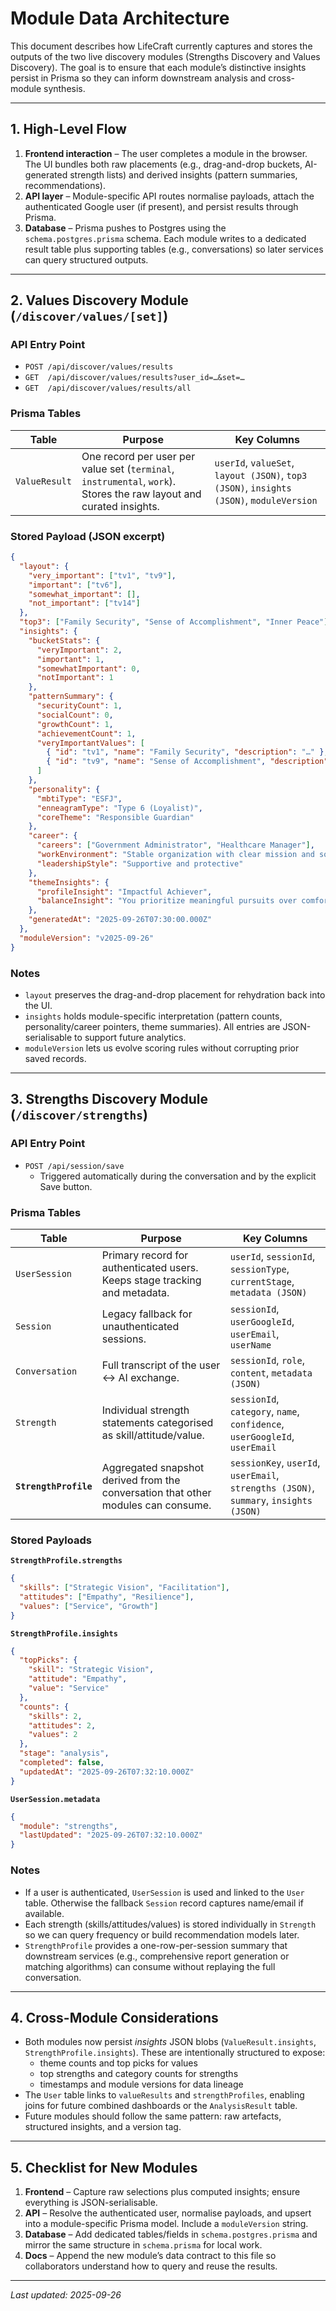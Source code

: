 # Module Data Architecture

This document describes how LifeCraft currently captures and stores the outputs of the two live discovery modules (Strengths Discovery and Values Discovery). The goal is to ensure that each module’s distinctive insights persist in Prisma so they can inform downstream analysis and cross-module synthesis.

---

## 1. High-Level Flow

1. **Frontend interaction** – The user completes a module in the browser. The UI bundles both raw placements (e.g., drag-and-drop buckets, AI-generated strength lists) and derived insights (pattern summaries, recommendations).
2. **API layer** – Module-specific API routes normalise payloads, attach the authenticated Google user (if present), and persist results through Prisma.
3. **Database** – Prisma pushes to Postgres using the `schema.postgres.prisma` schema. Each module writes to a dedicated result table plus supporting tables (e.g., conversations) so later services can query structured outputs.

---

## 2. Values Discovery Module (`/discover/values/[set]`)

### API Entry Point
- `POST /api/discover/values/results`
- `GET  /api/discover/values/results?user_id=…&set=…`
- `GET  /api/discover/values/results/all`

### Prisma Tables
| Table | Purpose | Key Columns |
|-------|---------|-------------|
| `ValueResult` | One record per user per value set (`terminal`, `instrumental`, `work`). Stores the raw layout and curated insights. | `userId`, `valueSet`, `layout (JSON)`, `top3 (JSON)`, `insights (JSON)`, `moduleVersion` |

### Stored Payload (JSON excerpt)
```json
{
  "layout": {
    "very_important": ["tv1", "tv9"],
    "important": ["tv6"],
    "somewhat_important": [],
    "not_important": ["tv14"]
  },
  "top3": ["Family Security", "Sense of Accomplishment", "Inner Peace"],
  "insights": {
    "bucketStats": {
      "veryImportant": 2,
      "important": 1,
      "somewhatImportant": 0,
      "notImportant": 1
    },
    "patternSummary": {
      "securityCount": 1,
      "socialCount": 0,
      "growthCount": 1,
      "achievementCount": 1,
      "veryImportantValues": [
        { "id": "tv1", "name": "Family Security", "description": "…" },
        { "id": "tv9", "name": "Sense of Accomplishment", "description": "…" }
      ]
    },
    "personality": {
      "mbtiType": "ESFJ",
      "enneagramType": "Type 6 (Loyalist)",
      "coreTheme": "Responsible Guardian"
    },
    "career": {
      "careers": ["Government Administrator", "Healthcare Manager"],
      "workEnvironment": "Stable organization with clear mission and social impact",
      "leadershipStyle": "Supportive and protective"
    },
    "themeInsights": {
      "profileInsight": "Impactful Achiever",
      "balanceInsight": "You prioritize meaningful pursuits over comfort."
    },
    "generatedAt": "2025-09-26T07:30:00.000Z"
  },
  "moduleVersion": "v2025-09-26"
}
```

### Notes
- `layout` preserves the drag-and-drop placement for rehydration back into the UI.
- `insights` holds module-specific interpretation (pattern counts, personality/career pointers, theme summaries). All entries are JSON-serialisable to support future analytics.
- `moduleVersion` lets us evolve scoring rules without corrupting prior saved records.

---

## 3. Strengths Discovery Module (`/discover/strengths`)

### API Entry Point
- `POST /api/session/save`
  - Triggered automatically during the conversation and by the explicit Save button.

### Prisma Tables
| Table | Purpose | Key Columns |
|-------|---------|-------------|
| `UserSession` | Primary record for authenticated users. Keeps stage tracking and metadata. | `userId`, `sessionId`, `sessionType`, `currentStage`, `metadata (JSON)` |
| `Session` | Legacy fallback for unauthenticated sessions. | `sessionId`, `userGoogleId`, `userEmail`, `userName` |
| `Conversation` | Full transcript of the user ↔ AI exchange. | `sessionId`, `role`, `content`, `metadata (JSON)` |
| `Strength` | Individual strength statements categorised as skill/attitude/value. | `sessionId`, `category`, `name`, `confidence`, `userGoogleId`, `userEmail` |
| **`StrengthProfile`** | Aggregated snapshot derived from the conversation that other modules can consume. | `sessionKey`, `userId`, `userEmail`, `strengths (JSON)`, `summary`, `insights (JSON)` |

### Stored Payloads
**`StrengthProfile.strengths`**
```json
{
  "skills": ["Strategic Vision", "Facilitation"],
  "attitudes": ["Empathy", "Resilience"],
  "values": ["Service", "Growth"]
}
```

**`StrengthProfile.insights`**
```json
{
  "topPicks": {
    "skill": "Strategic Vision",
    "attitude": "Empathy",
    "value": "Service"
  },
  "counts": {
    "skills": 2,
    "attitudes": 2,
    "values": 2
  },
  "stage": "analysis",
  "completed": false,
  "updatedAt": "2025-09-26T07:32:10.000Z"
}
```

**`UserSession.metadata`**
```json
{
  "module": "strengths",
  "lastUpdated": "2025-09-26T07:32:10.000Z"
}
```

### Notes
- If a user is authenticated, `UserSession` is used and linked to the `User` table. Otherwise the fallback `Session` record captures name/email if available.
- Each strength (skills/attitudes/values) is stored individually in `Strength` so we can query frequency or build recommendation models later.
- `StrengthProfile` provides a one-row-per-session summary that downstream services (e.g., comprehensive report generation or matching algorithms) can consume without replaying the full conversation.

---

## 4. Cross-Module Considerations

- Both modules now persist *insights* JSON blobs (`ValueResult.insights`, `StrengthProfile.insights`). These are intentionally structured to expose:
  - theme counts and top picks for values
  - top strengths and category counts for strengths
  - timestamps and module versions for data lineage
- The `User` table links to `valueResults` and `strengthProfiles`, enabling joins for future combined dashboards or the `AnalysisResult` table.
- Future modules should follow the same pattern: raw artefacts, structured insights, and a version tag.

---

## 5. Checklist for New Modules

1. **Frontend** – Capture raw selections plus computed insights; ensure everything is JSON-serialisable.
2. **API** – Resolve the authenticated user, normalise payloads, and upsert into a module-specific Prisma model. Include a `moduleVersion` string.
3. **Database** – Add dedicated tables/fields in `schema.postgres.prisma` and mirror the same structure in `schema.prisma` for local work.
4. **Docs** – Append the new module’s data contract to this file so collaborators understand how to query and reuse the results.

---

_Last updated: 2025-09-26_
